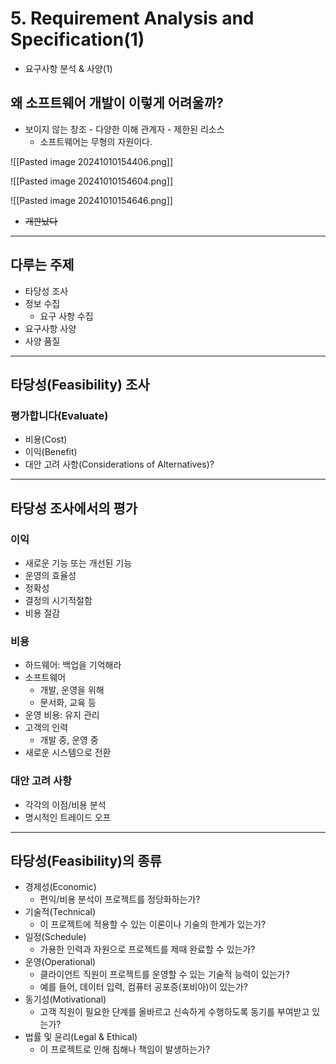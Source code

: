 # 5. Requirement Analysis and Specification(1)
- 요구사항 분석 & 사양(1)

## 왜 소프트웨어 개발이 이렇게 어려울까?
- 보이지 않는 창조 - 다양한 이해 관계자 - 제한된 리소스
	- 소프트웨어는 무형의 자원이다.

![[Pasted image 20241010154406.png]]

![[Pasted image 20241010154604.png]]

![[Pasted image 20241010154646.png]]

- ~~개판났다~~

---
## 다루는 주제
- 타당성 조사
- 정보 수집
	- 요구 사항 수집
- 요구사항 사양
- 사양 품질

---
## 타당성(Feasibility) 조사
### 평가합니다(Evaluate)
- 비용(Cost)
- 이익(Benefit)
- 대안 고려 사항(Considerations of Alternatives)?

---
## 타당성 조사에서의 평가
### 이익
- 새로운 기능 또는 개선된 기능
- 운영의 효율성
- 정확성
- 결정의 시기적절함
- 비용 절감

### 비용
- 하드웨어: 백업을 기억해라
- 소프트웨어
	- 개발, 운영을 위해
	- 문서화, 교육 등
- 운영 비용: 유지 관리
- 고객의 인력
	- 개발 중, 운영 중
- 새로운 시스템으로 전환

### 대안 고려 사항
- 각각의 이점/비용 분석
- 명시적인 트레이드 오프

---
## 타당성(Feasibility)의 종류
- 경제성(Economic)
	- 편익/비용 분석이 프로젝트를 정당화하는가?
- 기술적(Technical)
	- 이 프로젝트에 적용할 수 있는 이론이나 기술의 한계가 있는가?
- 일정(Schedule)
	- 가용한 인력과 자원으로 프로젝트를 제때 완료할 수 있는가?
- 운영(Operational)
	- 클라이언트 직원이 프로젝트를 운영할 수 있는 기술적 능력이 있는가?
	- 예를 들어, 데이터 입력, 컴퓨터 공포증(포비아)이 있는가?
- 동기성(Motivational)
	- 고객 직원이 필요한 단계를 올바르고 신속하게 수행하도록 동기를 부여받고 있는가?
- 법률 및 윤리(Legal & Ethical)
	- 이 프로젝트로 인해 침해나 책임이 발생하는가?